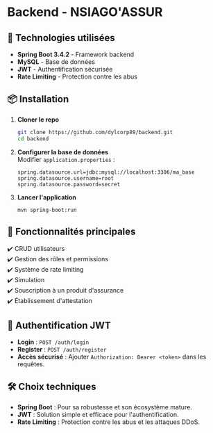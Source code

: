 # Backend - NSIAGO'ASSUR

## 🚀 Technologies utilisées
- **Spring Boot 3.4.2** - Framework backend
- **MySQL** - Base de données
- **JWT** - Authentification sécurisée
- **Rate Limiting** - Protection contre les abus

## 📦 Installation

1. **Cloner le repo**  
   ```sh
   git clone https://github.com/dylcorp89/backend.git
   cd backend
   ```

2. **Configurer la base de données**  
   Modifier `application.properties` :
   ```properties
   spring.datasource.url=jdbc:mysql://localhost:3306/ma_base
   spring.datasource.username=root
   spring.datasource.password=secret
   ```

3. **Lancer l'application**  
   ```sh
   mvn spring-boot:run
   ```

## 📌 Fonctionnalités principales
✔️ CRUD utilisateurs  
✔️ Gestion des rôles et permissions  
✔️ Système de rate limiting  
✔️ Simulation  
✔️ Souscription à un produit d'assurance  
✔️ Établissement d'attestation  

## 🔑 Authentification JWT
- **Login** : `POST /auth/login`  
- **Register** : `POST /auth/register`  
- **Accès sécurisé** : Ajouter `Authorization: Bearer <token>` dans les requêtes.

## 🛠️ Choix techniques
- **Spring Boot** : Pour sa robustesse et son écosystème mature.  
- **JWT** : Solution simple et efficace pour l'authentification.  
- **Rate Limiting** : Protection contre les abus et les attaques DDoS.  

